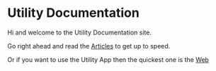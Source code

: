 # Utility Documentation

Hi and welcome to the Utility Documentation site.

Go right ahead and read the [Articles](articles/intro.md) to get up to speed.

Or if you want to use the Utility App then the quickest one is the [Web](https://alexhedley.github.io/Utility-Web/)
